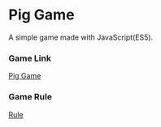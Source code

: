 # Pig Game

A simple game made with JavaScript(ES5).


### Game Link
<a href="https://marufmunshi.github.io/pig-game/" target="_blank">Pig Game</a>

### Game Rule

[Rule](https://www.dicegamedepot.com/dice-n-games-blog/pig-dice-game-rules/) 